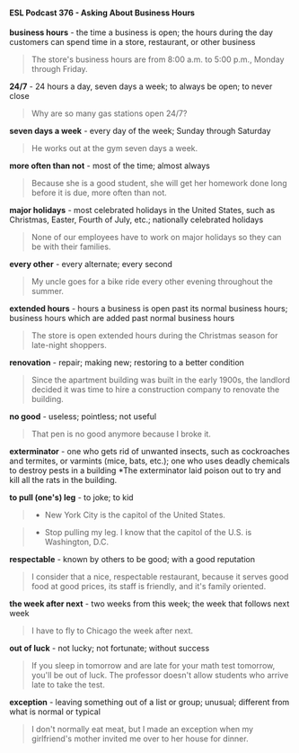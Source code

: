 #### ESL Podcast 376 - Asking About Business Hours

**business hours** - the time a business is open; the hours during the day
customers can spend time in a store, restaurant, or other business

> The store's business hours are from 8:00 a.m. to 5:00 p.m., Monday through
Friday.

**24/7** - 24 hours a day, seven days a week; to always be open; to never close

> Why are so many gas stations open 24/7?

**seven days a week** - every day of the week; Sunday through Saturday

> He works out at the gym seven days a week.

**more often than not** - most of the time; almost always

> Because she is a good student, she will get her homework done long before it
is due, more often than not.

**major holidays** - most celebrated holidays in the United States, such as
Christmas, Easter, Fourth of July, etc.; nationally celebrated holidays

> None of our employees have to work on major holidays so they can be with
their families.

**every other** - every alternate; every second

> My uncle goes for a bike ride every other evening throughout the summer.

**extended hours** - hours a business is open past its normal business hours;
business hours which are added past normal business hours

> The store is open extended hours during the Christmas season for late-night
shoppers.

**renovation** - repair; making new; restoring to a better condition

> Since the apartment building was built in the early 1900s, the landlord decided
it was time to hire a construction company to renovate the building.

**no good** - useless; pointless; not useful

> That pen is no good anymore because I broke it.

**exterminator** - one who gets rid of unwanted insects, such as cockroaches and
termites, or varmints (mice, bats, etc.); one who uses deadly chemicals to
destroy pests in a building
*The exterminator laid poison out to try and kill all the rats in the building.

**to pull (one's) leg** - to joke; to kid

> - New York City is the capitol of the United States.

> - Stop pulling my leg. I know that the capitol of the U.S. is Washington, D.C.

**respectable** - known by others to be good; with a good reputation

> I consider that a nice, respectable restaurant, because it serves good food at
good prices, its staff is friendly, and it's family oriented.

**the week after next** - two weeks from this week; the week that follows next
week

> I have to fly to Chicago the week after next.

**out of luck** - not lucky; not fortunate; without success

> If you sleep in tomorrow and are late for your math test tomorrow, you'll be out
of luck. The professor doesn't allow students who arrive late to take the test.

**exception** - leaving something out of a list or group; unusual; different from what
is normal or typical

> I don't normally eat meat, but I made an exception when my girlfriend's mother
invited me over to her house for dinner.

